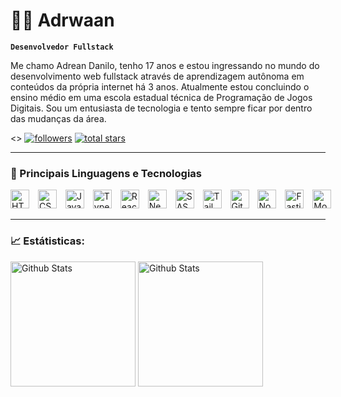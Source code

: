 # 🧑‍💻 Adrwaan

**`Desenvolvedor Fullstack`**

Me chamo Adrean Danilo, tenho 17 anos e estou ingressando no mundo do desenvolvimento web fullstack através de aprendizagem autônoma em conteúdos da própria internet há 3 anos. Atualmente estou concluindo o ensino médio em uma escola estadual técnica de Programação de Jogos Digitais. Sou um entusiasta de tecnologia e tento sempre ficar por dentro das mudanças da área.

<>
<a href="https://github.com/Adrwaan?tab=followers">
<img alt="followers" title="Me siga no Github" src="https://custom-icon-badges.demolab.com/github/followers/Adrwaan?color=236ad3&labelColor=1155ba&style=for-the-badge&logo=github&label=Follow&logoColor=white"/></a>
<a href="https://github.com/Adrwaan?tab=repositories&sort=stargazers">
<img alt="total stars" title="Total de estrelas no GitHub" src="https://custom-icon-badges.demolab.com/github/stars/Adrwaan?color=55960c&style=for-the-badge&labelColor=488207&logo=star"/></a>

</p>

---

### 🤖 Principais Linguagens e Tecnologias

<p style="min-width: max-content">
<img
  alt="HTML"
  title="HTML"
  width="30px"
  style="margin-right: 10px;"
  src=https://cdn.jsdelivr.net/gh/devicons/devicon@latest/icons/html5/html5-original.svg
/>
<img
  alt="CSS"
  title="CSS"
  width="30px"
  style="margin-right: 10px;"
  src=https://cdn.jsdelivr.net/gh/devicons/devicon@latest/icons/css3/css3-original.svg
/>
<img
  alt="JavaScript"
  title="JavaScript"
  width="30px"
  style="margin-right: 10px;"
  src=https://cdn.jsdelivr.net/gh/devicons/devicon@latest/icons/javascript/javascript-original.svg
/>
<img
  alt="Typescript"
  title="Typescript"
  width="30px"
  style="margin-right: 10px;"
  src=https://cdn.jsdelivr.net/gh/devicons/devicon@latest/icons/typescript/typescript-original.svg
/>
<img
  alt="React"
  title="React"
  width="30px"
  style="margin-right: 10px;"
  src=https://cdn.jsdelivr.net/gh/devicons/devicon@latest/icons/react/react-original.svg
/>
<img
  alt="NextJS"
  title="NextJS"
  width="30px"
  style="margin-right: 10px;"
  src="https://cdn.jsdelivr.net/gh/devicons/devicon@latest/icons/nextjs/nextjs-original.svg"
/>
<img
  alt="SASS"
  title="SASS"
  width="30px"
  style="margin-right: 10px;"
  src="https://cdn.jsdelivr.net/gh/devicons/devicon@latest/icons/sass/sass-original.svg"
/>
<img
  alt="TailwindCSS"
  title="TailwindCSS"
  width="30px"
  style="margin-right: 10px;"
  src="https://cdn.jsdelivr.net/gh/devicons/devicon@latest/icons/tailwindcss/tailwindcss-original.svg"
/>
<img
  alt="Git"
  title="Git"
  width="30px"
  style="margin-right: 10px;"
  src="https://cdn.jsdelivr.net/gh/devicons/devicon@latest/icons/git/git-original.svg"
/>
<img
  alt="NodeJS"
  title="NodeJS"
  width="30px"
  style="margin-right: 10px;"
  src="https://cdn.jsdelivr.net/gh/devicons/devicon@latest/icons/nodejs/nodejs-original.svg"
/>
<img
  alt="Fastify"
  title="Fastify"
  width="30px"
  style="margin-right: 10px;"
  src="https://cdn.jsdelivr.net/gh/devicons/devicon@latest/icons/fastify/fastify-plain.svg"
/>
<img
  alt="MongoDB"
  title="MongoDB"
  width="30px"
  style="margin-right: 10px;"
  src="https://cdn.jsdelivr.net/gh/devicons/devicon@latest/icons/mongodb/mongodb-original.svg"
/>
</p>

---

### 📈 Estátisticas:

<img
  alt="Github Stats"
  height="200"
  src="https://github-readme-stats.vercel.app/api?username=Adrwaan&include_all_commits=true&show_icons=true&hide=prs&locale=pt-br&theme=dark"
/>
<img
  alt="Github Stats"
  height="200"
  src="https://github-readme-stats.vercel.app/api/top-langs?username=Adrwaan&locale=pt-br&theme=dark&layout=compact&custom_title=Tecnologias&langs_count=8"
/>
